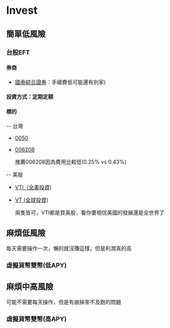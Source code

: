 # Invest

## 簡單低風險
### 台股EFT 
#### 券商
* [國泰綜合證券](https://istockapp.cathaysec.com.tw/Marketing/DCA/?initMessage=%E5%AE%9A%E6%9C%9F%E6%8A%95%E8%B3%87%E6%89%8B%E7%BA%8C%E8%B2%BB&initShowType=4)：手續費低可能還有別家)
#### 投資方式：定期定額
#### 標的

-- 台灣
* [0050](https://www.yuantaetfs.com/product/detail/0050/Basic_information)
* [006208](https://www.fubon.com/asset-management/ph/Taiwan50_006208/index.html)
  
  推薦006208因為費用比較低(0.25% vs 0.43%)

-- 美股
* [VTI（全美投資)](https://www.sinotrade.com.tw/richclub/USstock/VTI-ETF%E6%80%8E%E9%BA%BC%E8%B2%B7-%E5%85%A8%E7%90%83%E7%AC%AC4%E5%A4%A7ETF%E4%B8%8D%E5%8F%AF%E4%B8%8D%E7%9F%A5-%E7%BE%8E%E5%9C%8B%E5%B8%82%E5%A0%B4ETF%E8%B6%85%E5%AE%8C%E6%95%B4%E5%A0%B1%E9%85%AC-%E6%88%90%E5%88%86%E8%82%A1-%E9%85%8D%E6%81%AF%E5%A4%A7%E5%BD%99%E6%95%B4--%E4%BB%A5VTI-VO-VB%E7%82%BA%E4%BE%8B--62fc8eb5c763cb6978da0834)
* [VT (全球投資)](https://bank.sinopac.com/sinopacBT/webevents/shareshares/article_3.html)
  
  兩隻皆可，VTI都是買美股，看你要相信美國的發展還是全世界了

## 麻煩低風險

每天需要操作一次，懶的就沒賺這樣，但是利潤真的高

### 虛擬貨幣雙幣(低APY)

## 麻煩中高風險

可能不需要每天操作，但是有崩掉來不及跑的問題

### 虛擬貨幣雙幣(高APY)




